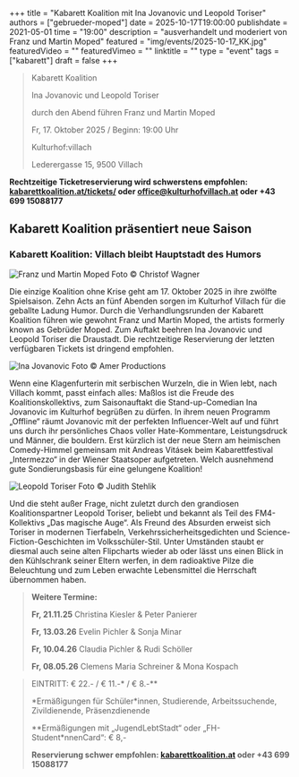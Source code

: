 +++
title = "Kabarett Koalition mit Ina Jovanovic und Leopold Toriser"
authors = ["gebrueder-moped"]
date = 2025-10-17T19:00:00
publishdate = 2021-05-01
time = "19:00"
description = "ausverhandelt und moderiert von Franz und Martin Moped"
featured = "img/events/2025-10-17_KK.jpg"
featuredVideo = ""
featuredVimeo = ""
linktitle = ""
type = "event"
tags = ["kabarett"]
draft = false
+++

>Kabarett Koalition
>
>Ina Jovanovic und Leopold Toriser
>
>durch den Abend führen Franz und Martin Moped
>
>Fr, 17. Oktober 2025 / Beginn: 19:00 Uhr
>
>Kulturhof:villach
>
>Lederergasse 15, 9500 Villach

**Rechtzeitige Ticketreservierung wird schwerstens empfohlen: [kabarettkoalition.at/tickets/](https://kabarettkoalition.at/tickets/) oder office@kulturhofvillach.at oder +43 699 15088177** 

## Kabarett Koalition präsentiert neue Saison

### Kabarett Koalition: Villach bleibt Hauptstadt des Humors

![Franz und Martin Moped](/img/events/2025-03-14_Gebrueder_Moped_c_Christof_Wagner.jpg)
Foto © Christof Wagner

Die einzige Koalition ohne Krise geht am 17. Oktober 2025 in ihre zwölfte Spielsaison. Zehn Acts an fünf Abenden sorgen im Kulturhof Villach für die geballte Ladung Humor. Durch die Verhandlungsrunden der Kabarett Koalition führen wie gewohnt Franz und Martin Moped, the artists formerly known as Gebrüder Moped. Zum Auftakt beehren Ina Jovanovic und Leopold Toriser die Draustadt. Die rechtzeitige Reservierung der letzten verfügbaren Tickets ist dringend empfohlen.

![Ina Jovanovic](/img/events/2025-10-17_InaJovanovic_Foto_AmerProductions.jpg)
Foto © Amer Productions

Wenn eine Klagenfurterin mit serbischen Wurzeln, die in Wien lebt, nach Villach kommt, passt einfach alles: Maßlos ist die Freude des Koalitionskollektivs, zum Saisonauftakt die Stand-up-Comedian Ina Jovanovic im Kulturhof begrüßen zu dürfen. In ihrem neuen Programm „Offline“ räumt Jovanovic mit der perfekten Influencer-Welt auf und führt uns durch ihr persönliches Chaos voller Hate-Kommentare, Leistungsdruck und Männer, die bouldern. Erst kürzlich ist der neue Stern am heimischen Comedy-Himmel gemeinsam mit Andreas Vitásek beim Kabarettfestival „Intermezzo“ in der Wiener Staatsoper aufgetreten. Welch ausnehmend gute Sondierungsbasis für eine gelungene Koalition!

![Leopold Toriser](/img/events/2025-10-17_LeopoldToriser_Foto_JudithStehlik.jpg)
Foto © Judith Stehlik

Und die steht außer Frage, nicht zuletzt durch den grandiosen Koalitionspartner
Leopold Toriser, beliebt und bekannt als Teil des FM4-Kollektivs „Das magische Auge“. Als Freund des Absurden erweist sich Toriser in modernen Tierfabeln, Verkehrssicherheitsgedichten und Science-Fiction-Geschichten im Volksschüler-Stil. Unter Umständen staubt er diesmal auch seine alten Flipcharts wieder ab oder lässt uns einen Blick in den Kühlschrank seiner Eltern werfen, in dem radioaktive Pilze die Beleuchtung und zum Leben erwachte Lebensmittel die Herrschaft übernommen haben.


> **Weitere Termine:**
>
> **Fr, 21.11.25** Christina Kiesler & Peter Panierer
> 
> **Fr, 13.03.26** Evelin Pichler & Sonja Minar
> 
> **Fr, 10.04.26** Claudia Pichler & Rudi Schöller
>
> **Fr, 08.05.26** Clemens Maria Schreiner & Mona Kospach


> EINTRITT: € 22.- / € 11.-\* / € 8.-\*\*
> 
> \*Ermäßigungen für Schüler\*innen, Studierende, Arbeitssuchende, Zivildienende, Präsenzdienende
> 
> \*\*Ermäßigungen mit „JugendLebtStadt“ oder „FH-Student\*nnenCard“: € 8,-
>
> **Reservierung schwer empfohlen: [kabarettkoalition.at](https://kabarettkoalition.at) oder +43 699 15088177**
